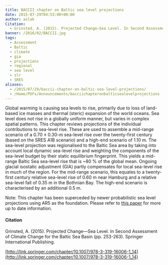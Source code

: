 ```yaml
---
title: BACCII chapter on Baltic sea level projections
date: 2015-07-29T04:53:00+00:00
author: aslak
Citation:
  - Grinsted, A. (2015). Projected Change—Sea Level. In Second Assessment of Climate Change for the Baltic Sea Basin (pp. 253-263). Springer International Publishing.
banner: /2016/02/BACCII.jpg
tags:
  - Assessment
  - Baltic
  - climate
  - gia
  - projections
  - regional
  - sea level
  - slr
  - SRES
aliases:
  - /2015/07/29/baccii-chapter-on-baltic-sea-level-projections/
  - /Home/PDFs/Announcements/bacciichapteronbalticsealevelprojections
---
```


Global warming is causing sea levels to rise, primarily due to loss of land-based ice masses and thermal (steric) expansion of the world oceans. Sea level does not rise in a globally uniform manner, but varies in complex spatial patterns. This chapter reviews projections of the individual contributions to sea-level rise. These are used to assemble a mid-range scenario of a 0.70 ± 0.30-m sea-level rise over the twenty-first century (based on the SRES A1B scenario) and a high-end scenario of 1.10 m. <!--more--> The sea-level projection was regionalised to the Baltic Sea area by taking into account local dynamic sea-level rise and weighting the components of the sea-level budget by their static equilibrium fingerprint. This yields a mid-range Baltic Sea sea-level rise that is ~80 % of the global mean. Ongoing glacial isostatic adjustment (GIA) partly compensates for local sea-level rise in much of the region. For the mid-range scenario, this equates to a twenty-first century relative sea-level rise of 0.60 m near Hamburg and a relative sea-level fall of 0.35 m in the Bothnian Bay. The high-end scenario is characterised by an additional 0.5 m.

Note: This chapter has been superceded by newer probabilistic sea level projections using AR5 as the foundation. Please refer to [this paper](/Home/PDFs/Announcements/sealevelriseprojectionsfornortherneuropeunderrcp85) for more up to date information.

#### Citation 

Grinsted, A. (2015). Projected Change—Sea Level. In Second Assessment of Climate Change for the Baltic Sea Basin (pp. 253-263). Springer International Publishing.

[http://link.springer.com/chapter/10.1007/978-3-319-16006-1_14](http://link.springer.com/chapter/10.1007/978-3-319-16006-1_14)
